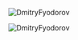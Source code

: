 <p><img src="https://github-readme-stats.vercel.app/api?username=DmitryFyodorov&theme=gotham&show_icons=true&locale=en" alt="DmitryFyodorov"/> </p> 
<p><img src="https://github-readme-stats.vercel.app/api/top-langs/?username=DmitryFyodorov&theme=gotham&layout=compact&show_icons=true&locale=en" alt="DmitryFyodorov"/></p>
